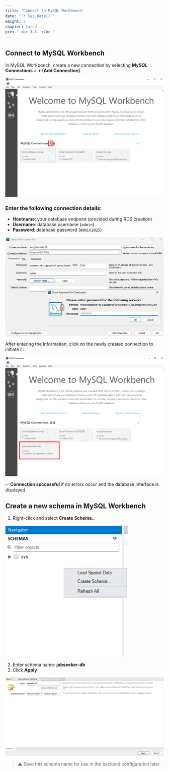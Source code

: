 ```yaml
---
title: "Connect to MySQL Workbench"
date: "`r Sys.Date()`"
weight: 3
chapter: false
pre: " <b> 3.3. </b> "
---
```


## Connect to MySQL Workbench

In MySQL Workbench, create a new connection by selecting **MySQL Connections** > **+ (Add Connection)**.

![alt text](image.png)

### Enter the following connection details:

- **Hostname**: your database endpoint (provided during RDS creation)
- **Username**: database username (`admin`)
- **Password**: database password (`Admin2025`)

![alt text](image-2.png)

After entering the information, click on the newly created connection to initiate it:

![alt text](<image (2).png>)

✅ **Connection successful** if no errors occur and the database interface is displayed.

## Create a new schema in MySQL Workbench

1. Right-click and select **Create Schema..**

![alt text](image-1.png)

2. Enter schema name: **jobseeker-db**
3. Click **Apply**

![alt text](image-3.png)

> ⚠️ Save this schema name for use in the backend configuration later.
